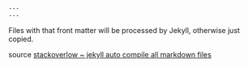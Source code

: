     ---
    ---
    
Files with that front matter will be processed by Jekyll, otherwise just copied.

source [stackoverlow ~ jekyll auto compile all markdown files](https://stackoverflow.com/a/35454187)
